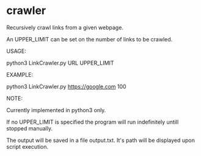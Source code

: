 # crawler

Recursively crawl links from a given webpage.

An UPPER_LIMIT can be set on the number of links to be crawled.

USAGE:

python3 LinkCrawler.py URL UPPER_LIMIT

EXAMPLE:

python3 LinkCrawler.py https://google.com 100

NOTE:

Currently implemented in python3 only.

If no UPPER_LIMIT is specified the program will run indefinitely untill stopped manually.

The output will be saved in a file output.txt. It's path will be displayed upon script execution.
